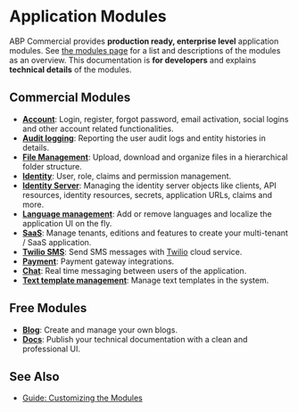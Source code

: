 # Application Modules

ABP Commercial provides **production ready, enterprise level** application modules. See [the modules page](https://commercial.abp.io/modules) for a list and descriptions of the modules as an overview. This documentation is **for developers** and explains **technical details** of the modules.

## Commercial Modules

* **[Account](account.md)**: Login, register, forgot password, email activation, social logins and other account related functionalities.
* **[Audit logging](audit-logging.md)**: Reporting the user audit logs and entity histories in details.
* **[File Management](file-management.md)**: Upload, download and organize files in a hierarchical folder structure.
* **[Identity](identity.md)**: User, role, claims and permission management.
* **[Identity Server](identity-server.md)**: Managing the identity server objects like clients, API resources, identity resources, secrets, application URLs, claims and more.
* **[Language management](language-management.md)**: Add or remove languages and localize the application UI on the fly.
* **[SaaS](saas.md)**: Manage tenants, editions and features to create your multi-tenant / SaaS application.
* **[Twilio SMS](twilio-sms.md)**: Send SMS messages with [Twilio](https://www.twilio.com/) cloud service.
* **[Payment](payment.md)**: Payment gateway integrations.
* **[Chat](chat.md)**: Real time messaging between users of the application.
* **[Text template management](text-template-management.md)**: Manage text templates in the system.

## Free Modules

* **[Blog](https://docs.abp.io/en/abp/latest/Modules/Blogging)**: Create and manage your own blogs.
* **[Docs](https://docs.abp.io/en/abp/latest/Modules/Docs)**: Publish your technical documentation with a clean and professional UI.

## See Also

* [Guide: Customizing the Modules](../guides/customizing-modules.md)
